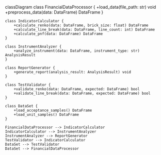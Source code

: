 classDiagram
    class FinancialDataProcessor {
        +load_data(file_path: str) void
        +preprocess_data(data: DataFrame) DataFrame
    }

    class IndicatorCalculator {
        +calculate_renko(data: DataFrame, brick_size: float) DataFrame
        +calculate_line_break(data: DataFrame, line_count: int) DataFrame
        +calculate_pnf(data: DataFrame) DataFrame
    }

    class InstrumentAnalyzer {
        +analyze_instrument(data: DataFrame, instrument_type: str) AnalysisResult
    }

    class ReportGenerator {
        +generate_report(analysis_result: AnalysisResult) void
    }

    class TestValidator {
        +validate_renko(data: DataFrame, expected: DataFrame) bool
        +validate_line_break(data: DataFrame, expected: DataFrame) bool
    }

    class DataSet {
        +load_acceptance_samples() DataFrame
        +load_unit_samples() DataFrame
    }

    FinancialDataProcessor --> IndicatorCalculator
    IndicatorCalculator --> InstrumentAnalyzer
    InstrumentAnalyzer --> ReportGenerator
    TestValidator --> IndicatorCalculator
    DataSet --> TestValidator
    DataSet --> FinancialDataProcessor